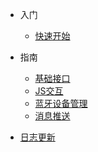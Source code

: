 * 入门

  * [快速开始](quickstart.md)

* 指南

  * [基础接口](base.md)
  * [JS交互](javainterface.md)
  * [蓝牙设备管理](bluetooth.md)
  * [消息推送](push.md)
  <!-- * [社交分享](cdn.md) -->
  <!-- * [地图定位](pwa.md) -->

<!-- * [注意事项](awesome.md) -->
* [日志更新](changelog.md)
